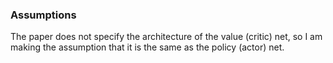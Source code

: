 ### Assumptions
The paper does not specify the architecture of the value (critic) net, so I am making the assumption that it is the same as the policy (actor) net. 

